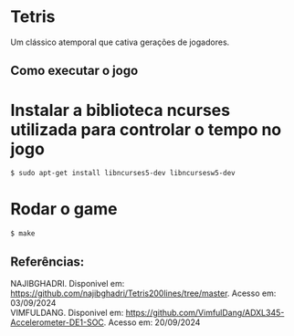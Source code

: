 # Tetris 
Um clássico atemporal que cativa gerações de jogadores.

## Como executar o jogo

# Instalar a biblioteca ncurses utilizada para controlar o tempo no jogo
```
$ sudo apt-get install libncurses5-dev libncursesw5-dev
```

# Rodar o game
```
$ make
```

## Referências:
NAJIBGHADRI. Disponivel em: <https://github.com/najibghadri/Tetris200lines/tree/master>. Acesso em: 03/09/2024
<br>
VIMFULDANG. Disponivel em: <https://github.com/VimfulDang/ADXL345-Accelerometer-DE1-SOC>. Acesso em: 20/09/2024
